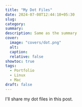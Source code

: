 ```yaml
---
title: "My Dot Files"
date: 2024-07-08T12:44:10+05:30
slug:
category:
summary:
description: Same as the summary
cover:
  image: "covers/dot.png"
  alt:
  caption:
  relative: false
showtoc: true
tags:
  - Portfolio
  - Linux
  - Mac
draft: false
---
```

I'll share my dot files in this post.
